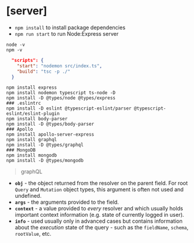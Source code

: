# [server]
-   `npm install` to install package dependencies
-   `npm run start` to run Node:Express server

```shell
node -v
npm -v

```

```json
  "scripts": {
    "start": "nodemon src/index.ts",
    "build": "tsc -p ./"
  }
```

```shell
npm install express
npm install nodemon typescript ts-node -D
npm install -D @types/node @types/express
### .eslintrc
npm install -D eslint @typescript-eslint/parser @typescript-eslint/eslint-plugin
npm install body-parser
npm install -D @types/body-parser
### Apollo
npm install apollo-server-express
npm install graphql
npm install -D @types/graphql
### MongoDB
npm install mongodb
npm install -D @types/mongodb
```
> graphQL 
- **`obj`** - the object returned from the resolver on the parent field. For root `Query` and `Mutation` object types, this argument is often not used and undefined.
- **`args`** - the arguments provided to the field.
- **`context`** - a value provided to _every_ resolver and which usually holds important context information (e.g. state of currently logged in user).
- **`info`** - used usually only in advanced cases but contains information about the _execution_ state of the query - such as the `fieldName`, `schema`, `rootValue`, etc.